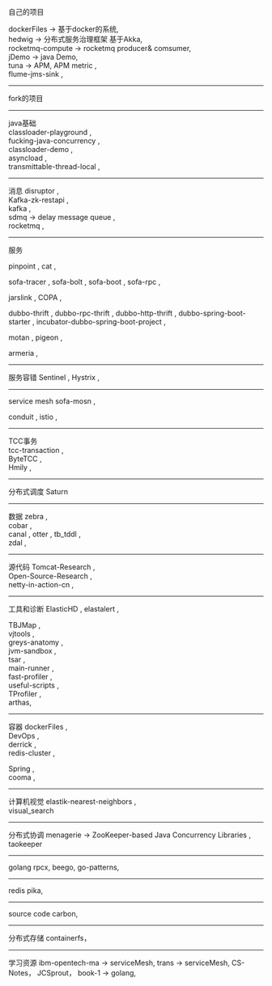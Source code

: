 自己的项目

dockerFiles -> 基于docker的系统,  
hedwig -> 分布式服务治理框架  基于Akka,  
rocketmq-compute -> rocketmq producer& comsumer,  
jDemo -> java Demo,  
tuna -> APM, APM metric ,  
flume-jms-sink ,  

-----

fork的项目

-----
java基础  
classloader-playground ,  
fucking-java-concurrency ,  
classloader-demo ,  
asyncload ,  
transmittable-thread-local ,  

---
消息
disruptor ,  
Kafka-zk-restapi ,  
kafka ,  
sdmq  -> delay message queue ,  
rocketmq ,  

---
服务

pinpoint , 
cat ,  

sofa-tracer ,
sofa-bolt ,
sofa-boot ,
sofa-rpc ,

jarslink ,
COPA ,  

dubbo-thrift ,
dubbo-rpc-thrift ,
dubbo-http-thrift ,
dubbo-spring-boot-starter ,
incubator-dubbo-spring-boot-project ,  

motan ,
pigeon ,

armeria ,

-----
服务容错
Sentinel , 
Hystrix ,  

-----
service mesh 
sofa-mosn , 

conduit ,
istio ,  

----
TCC事务  
tcc-transaction ,  
ByteTCC ,  
Hmily ,   

---
分布式调度 
Saturn  

---
数据
zebra ,  
cobar  ,  
canal  , 
otter , 
tb_tddl  ,  
zdal  ,  

---
源代码
Tomcat-Research ,  
Open-Source-Research ,  
netty-in-action-cn ,  


---
工具和诊断
ElasticHD ,
elastalert ,  

TBJMap ,  
vjtools ,  
greys-anatomy ,  
jvm-sandbox ,  
tsar ,  
main-runner ,  
fast-profiler ,  
useful-scripts ,  
TProfiler ,  
arthas, 


---
容器
dockerFiles ,  
DevOps ,  
derrick ,   
redis-cluster ,  

Spring ,  
cooma ,  

-----
计算机视觉
elastik-nearest-neighbors ,  
visual_search  

-----
分布式协调
menagerie -> ZooKeeper-based Java Concurrency Libraries ,  
taokeeper  

-------
golang 
rpcx, 
beego, 
go-patterns, 

----
redis 
pika, 

-----
source code 
carbon,

------
分布式存储 
containerfs，

----
学习资源
ibm-opentech-ma -> serviceMesh, 
trans -> serviceMesh, 
CS-Notes， 
JCSprout， 
book-1 -> golang,



